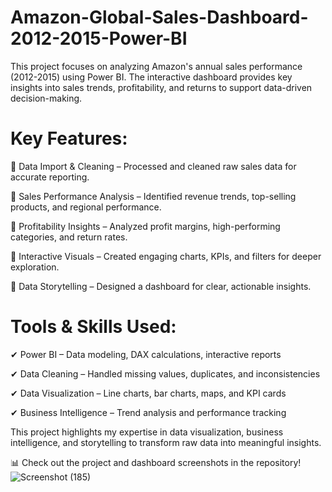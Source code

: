 # Amazon-Global-Sales-Dashboard-2012-2015-Power-BI
This project focuses on analyzing Amazon's annual sales performance (2012-2015) using Power BI. The interactive dashboard provides key insights into sales trends, profitability, and returns to support data-driven decision-making.

# Key Features:
📌 Data Import & Cleaning – Processed and cleaned raw sales data for accurate reporting.

📌 Sales Performance Analysis – Identified revenue trends, top-selling products, and regional performance.

📌 Profitability Insights – Analyzed profit margins, high-performing categories, and return rates.

📌 Interactive Visuals – Created engaging charts, KPIs, and filters for deeper exploration.

📌 Data Storytelling – Designed a dashboard for clear, actionable insights.

# Tools & Skills Used:
✔ Power BI – Data modeling, DAX calculations, interactive reports

✔ Data Cleaning – Handled missing values, duplicates, and inconsistencies

✔ Data Visualization – Line charts, bar charts, maps, and KPI cards

✔ Business Intelligence – Trend analysis and performance tracking

This project highlights my expertise in data visualization, business intelligence, and storytelling to transform raw data into meaningful insights.

📊 Check out the project and dashboard screenshots in the repository!
![Screenshot (185)](https://github.com/user-attachments/assets/a1762dce-efd2-4930-a30a-b4768d8ddbf5)
